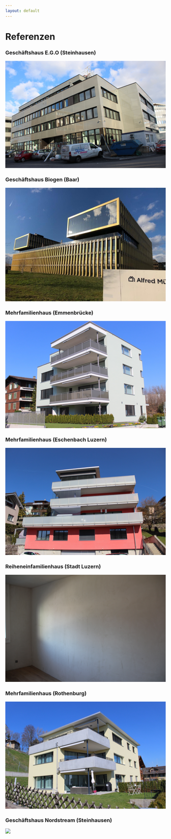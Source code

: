 ```yaml
---
layout: default
---
```


# Referenzen

### Geschäftshaus E.G.O (Steinhausen)
<a href="img/referenzen/steinhausen_geschaeftshaus_ego/IMG_2426.jpg" data-toggle="lightbox" data-title="Geschäftshaus E.G.O" data-footer="Geschäftshaus ego">
    <img src="img/referenzen/steinhausen_geschaeftshaus_ego/IMG_2426-min.jpg" class="img-fluid">
</a>

### Geschäftshaus Biogen (Baar)
<a href="img/referenzen/baar_geschaeftshaus_biogen/biogen.jpg" data-toggle="lightbox" data-title="Baar (Zug)" data-footer=" Geschäftshaus Biogen">
    <img src="img/referenzen/baar_geschaeftshaus_biogen/biogen.jpg" class="img-fluid">
</a>

### Mehrfamilienhaus (Emmenbrücke)
<a href="img/referenzen/emmenbruecke_4famhaus/IMG_2759.jpg" data-toggle="lightbox" data-title="Emmenbrücke (Luzern)" data-footer="Mehrfamilienhaus">
    <img src="img/referenzen/emmenbruecke_4famhaus/IMG_2759-min.jpg" class="img-fluid">
</a>

### Mehrfamilienhaus (Eschenbach Luzern)
<a href="img/referenzen/eschenbach_mfh/IMG_2778.jpg" data-toggle="lightbox" data-title="Eschenbach (Luzern)" data-footer="Familienhaus">
    <img src="img/referenzen/eschenbach_mfh/IMG_2778-min.jpg" class="img-fluid">
</a>

### Reiheneinfamilienhaus (Stadt Luzern)
<a href="img/referenzen/littau_reihenhaus/IMG_9949.jpg" data-toggle="lightbox" data-title="Littau (Luzern)" data-footer="Reiheneinfamilienhaus">
    <img src="img/referenzen/littau_reihenhaus/IMG_9949.jpg" class="img-fluid">
</a>

### Mehrfamilienhaus (Rothenburg)
<a href="img/referenzen/rothenburg_3famhaus/IMG_2776.jpg" data-toggle="lightbox" data-title="Rothenburg (Luzern)" data-footer="Mehrfamilienhaus">
    <img src="img/referenzen/rothenburg_3famhaus/IMG_2776-min.jpg" class="img-fluid">
</a>

### Geschäftshaus Nordstream (Steinhausen)
<a href="img/referenzen/steinhausen_geschaeftshaus_nordstream/IMG_2417.jpg" data-toggle="lightbox" data-title="Steinhausen (Zug)" data-footer="Geschäftshaus Nordstream">
    <img src="img/referenzen/steinhausen_geschaeftshaus_nordstream/IMG_2417.jpg" class="img-fluid">
</a>


